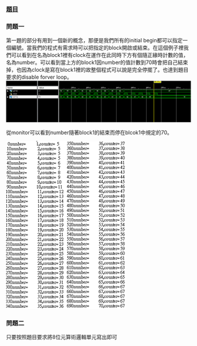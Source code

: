 ### [題目](https://github.com/stormteeth/verilog-#lab-5)
### 問題一
第一題的部分有用到一個新的概念，那便是我們所有的initial begin都可以指定一個編號。當我們的程式有需求時可以把指定的block開啟或結束。在這個例子裡我們可以看到在名為block1裡有clock在運作在此同時下方有個隨正緣時計數的值，名為number。可以看到當上方的block1因number的值計數到70時會把自己結束掉，也因為clock是寫在block1裡的故整個程式可以說是完全停擺了。也達到題目要求的disable forver loop。
![](result/Lab5-1.png)

從monitor可以看到number隨著block1的結束而停在blcok1中規定的70。

![](result/Lab5-2.png)![](result/Lab5-3.png)
### 問題二
只要按照題目要求將8位元算術邏輯單元寫出即可
